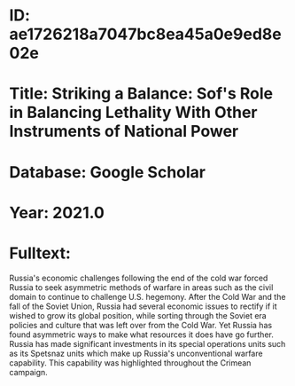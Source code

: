 # ID: ae1726218a7047bc8ea45a0e9ed8e02e
# Title: Striking a Balance: Sof's Role in Balancing Lethality With Other Instruments of National Power
# Database: Google Scholar
# Year: 2021.0
# Fulltext:
Russia's economic challenges following the end of the cold war forced Russia to seek asymmetric methods of warfare in areas such as the civil domain to continue to challenge U.S. hegemony.
After the Cold War and the fall of the Soviet Union, Russia had several economic issues to rectify if it wished to grow its global position, while sorting through the Soviet era policies and culture that was left over from the Cold War.
Yet Russia has found asymmetric ways to make what resources it does have go further.
Russia has made significant investments in its special operations units such as its Spetsnaz units which make up Russia's unconventional warfare capability.
This capability was highlighted throughout the Crimean campaign.